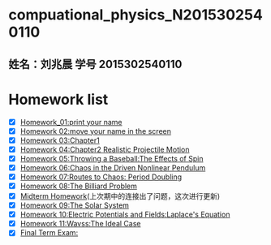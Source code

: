 # compuational_physics_N2015302540110
## 姓名：刘兆晨 学号 2015302540110

# Homework list
- [x] [Homework_01:print your name](https://github.com/liuzhaochen/compuational_physics_N2015302540110/tree/master/homework%2001)
- [x] [Homework 02:move your name in the screen](https://github.com/liuzhaochen/compuational_physics_N2015302540110/tree/master/homework02)
- [x] [Homework 03:Chapter1](https://github.com/liuzhaochen/compuational_physics_N2015302540110/tree/master/homework%2003)
- [x] [Homework 04:Chapter2 Realistic Projectile Motion](https://github.com/liuzhaochen/compuational_physics_N2015302540110/tree/master/homework%2004)
- [x] [Homework 05:Throwing a Baseball:The Effects of Spin](https://github.com/liuzhaochen/compuational_physics_N2015302540110/tree/master/homework%2005)
- [x] [Homework 06:Chaos in the Driven Nonlinear Pendulum](https://github.com/liuzhaochen/compuational_physics_N2015302540110/tree/master/homework%2006)
- [x] [Homework 07:Routes to Chaos: Period Doubling](https://github.com/liuzhaochen/compuational_physics_N2015302540110/tree/master/homework%2007)
- [x] [Homework 08:The Billiard Problem](https://github.com/liuzhaochen/compuational_physics_N2015302540110/tree/master/homework%2009)
- [x] [Midterm Homework](https://github.com/liuzhaochen/compuational_physics_N2015302540110/tree/master/Midterm)(上次期中的连接出了问题，这次进行更新)
- [x] [Homework 09:The Solar System](https://github.com/liuzhaochen/compuational_physics_N2015302540110/tree/master/Homework%2009)
- [x] [Homework 10:Electric Potentials and Fields:Laplace's Equation](https://github.com/liuzhaochen/compuational_physics_N2015302540110/tree/master/homework%2010)
- [x] [Homework 11:Wavss:The Ideal Case](https://github.com/liuzhaochen/compuational_physics_N2015302540110/tree/master/homework%2011)
- [x] [Final Term Exam:](https://github.com/liuzhaochen/compuational_physics_N2015302540110/tree/master/Final%20Term%20Exam)
